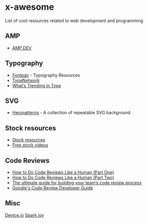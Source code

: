 # x-awesome

List of cool resources related to web development and programming

## AMP

- [AMP.DEV](https://amp.dev)

## Typography

- [Fontpair](https://fontpair.co/featured) - Typography Resources
- [TypeNetwork](https://www.typenetwork.com/)
- [What’s Trending in Type](https://www.typewolf.com/)

## SVG

- [Heropatterns](http://www.heropatterns.com/) - A collection of repeatable SVG background

## Stock resources

- [Stock resources](https://github.com/neutraltone/awesome-stock-resources)
- [Free stock videos](https://mixkit.co/free-stock-video/)

## Code Reviews

- [How to Do Code Reviews Like a Human (Part One)](https://mtlynch.io/human-code-reviews-1/)
- [How to Do Code Reviews Like a Human (Part Two)](https://mtlynch.io/human-code-reviews-2/)
- [The ultimate guide for building your team’s code review process](https://www.freecodecamp.org/news/code-review-the-ultimate-guide-aa45c358bbf5/)
- [Google's Code Review Developer Guide](https://google.github.io/eng-practices/review/)

## Misc

[Device.io](https://www.mydevice.io/)
[Spark joy](https://github.com/sw-yx/spark-joy#graphics-and-svg-illustrations)
